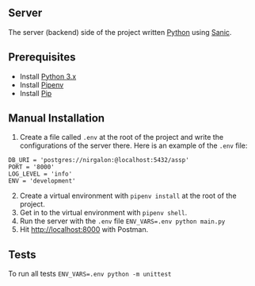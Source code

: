 ## Server

The server (backend) side of the project written [Python](https://www.python.org/) using [Sanic](https://github.com/channelcat/sanic).

## Prerequisites

* Install [Python 3.x](https://www.python.org/)
* Install [Pipenv](https://github.com/pypa/pipenv)
* Install [Pip](https://pypi.python.org/pypi/pip)

## Manual Installation

1. Create a file called `.env` at the root of the project and write the configurations of the server there. Here is an example of the `.env` file:
```
DB_URI = 'postgres://nirgalon:@localhost:5432/assp'
PORT = '8000'
LOG_LEVEL = 'info'
ENV = 'development'
```
2. Create a virtual environment with `pipenv install` at the root of the project.
3. Get in to the virtual environment with `pipenv shell`.
4. Run the server with the `.env` file `ENV_VARS=.env python main.py`
5. Hit [http://localhost:8000](http://localhost:8000) with Postman.

## Tests

To run all tests `ENV_VARS=.env python -m unittest`
